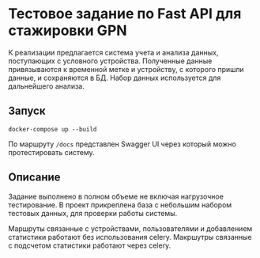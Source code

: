 # Тестовое задание по Fast API для стажировки GPN

К реализации предлагается система учета и анализа данных, поступающих с условного устройства. Полученные данные привязываются к временной метке и устройству, с которого пришли данные, и сохраняются в БД. Набор данных используется для дальнейшего анализа.

## Запуск
```
docker-compose up --build
```

По маршруту ```/docs``` представлен Swagger UI через который можно протестировать систему.

## Описание

Задание выполнено в полном объеме не включая нагрузочное тестирование. В проект прикреплена база с небольшим набором тестовых данных, для проверки работы системы.

Маршруты связанные с устройствами, пользователями и добавлением статистики работают без использования celery. Макршутры связанные с подсчетом статистики работают через celery.